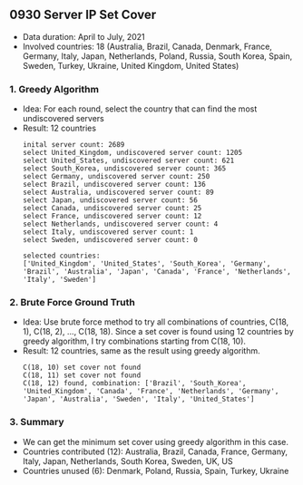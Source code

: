 ## 0930 Server IP Set Cover

- Data duration: April to July, 2021
- Involved countries: 18 (Australia, Brazil, Canada, Denmark, France, Germany, Italy, 
Japan, Netherlands, Poland, Russia, South Korea, Spain, Sweden, Turkey, Ukraine, United Kingdom, United States)

### 1. Greedy Algorithm

- Idea: For each round, select the country that can find the most undiscovered servers
- Result: 12 countries
  ```
  inital server count: 2689
  select United_Kingdom, undiscovered server count: 1205
  select United_States, undiscovered server count: 621
  select South_Korea, undiscovered server count: 365
  select Germany, undiscovered server count: 250
  select Brazil, undiscovered server count: 136
  select Australia, undiscovered server count: 89
  select Japan, undiscovered server count: 56
  select Canada, undiscovered server count: 25
  select France, undiscovered server count: 12
  select Netherlands, undiscovered server count: 4
  select Italy, undiscovered server count: 1
  select Sweden, undiscovered server count: 0
  
  selected countries:
  ['United_Kingdom', 'United_States', 'South_Korea', 'Germany', 'Brazil', 'Australia', 'Japan', 'Canada', 'France', 'Netherlands', 'Italy', 'Sweden']
  ```  

### 2. Brute Force Ground Truth

- Idea: Use brute force method to try all combinations of countries, C(18, 1), C(18, 2), ..., C(18, 18). Since a set cover is found using 12 countries by greedy algorithm, I try combinations starting from C(18, 10).
- Result: 12 countries, same as the result using greedy algorithm.
  ```
  C(18, 10) set cover not found
  C(18, 11) set cover not found
  C(18, 12) found, combination: ['Brazil', 'South_Korea', 'United_Kingdom', 'Canada', 'France', 'Netherlands', 'Germany', 'Japan', 'Australia', 'Sweden', 'Italy', 'United_States']
  ```
  
### 3. Summary
- We can get the minimum set cover using greedy algorithm in this case.
- Countries contributed (12): Australia, Brazil, Canada, France, Germany, Italy, Japan, Netherlands, South Korea, Sweden, UK, US
- Countries unused (6): Denmark, Poland, Russia, Spain, Turkey, Ukraine
